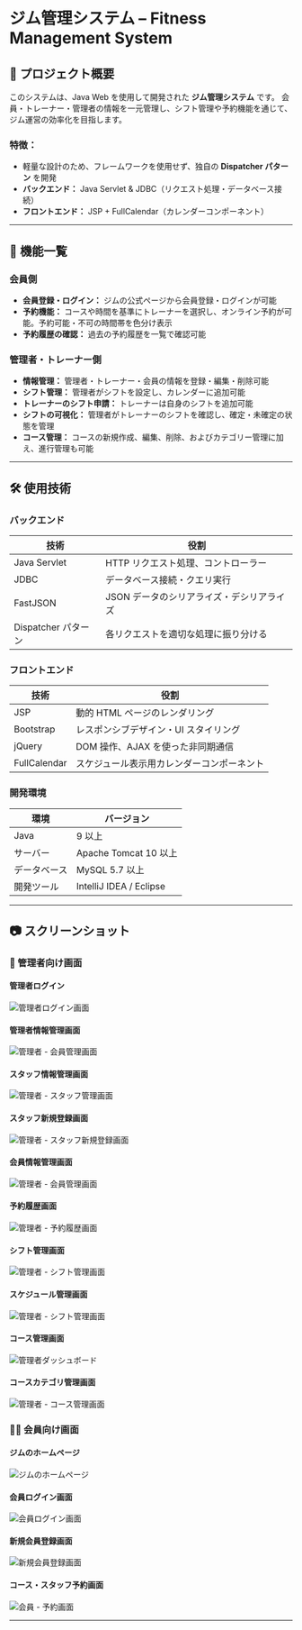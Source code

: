 # ジム管理システム – Fitness Management System

## 📌 プロジェクト概要
このシステムは、Java Web を使用して開発された **ジム管理システム** です。
会員・トレーナー・管理者の情報を一元管理し、シフト管理や予約機能を通じて、ジム運営の効率化を目指します。

### **特徴：**
- 軽量な設計のため、フレームワークを使用せず、独自の **Dispatcher パターン** を開発
- **バックエンド：** Java Servlet & JDBC（リクエスト処理・データベース接続）
- **フロントエンド：** JSP + FullCalendar（カレンダーコンポーネント）

---

## 🌟 機能一覧
### **会員側**
- **会員登録・ログイン：** ジムの公式ページから会員登録・ログインが可能
- **予約機能：** コースや時間を基準にトレーナーを選択し、オンライン予約が可能。予約可能・不可の時間帯を色分け表示
- **予約履歴の確認：** 過去の予約履歴を一覧で確認可能

### **管理者・トレーナー側**
- **情報管理：** 管理者・トレーナー・会員の情報を登録・編集・削除可能
- **シフト管理：** 管理者がシフトを設定し、カレンダーに追加可能
- **トレーナーのシフト申請：** トレーナーは自身のシフトを追加可能
- **シフトの可視化：** 管理者がトレーナーのシフトを確認し、確定・未確定の状態を管理
- **コース管理：** コースの新規作成、編集、削除、およびカテゴリー管理に加え、進行管理も可能

---

## 🛠 使用技術
### **バックエンド**
| 技術 | 役割 |
|------|------|
| Java Servlet | HTTP リクエスト処理、コントローラー |
| JDBC | データベース接続・クエリ実行 |
| FastJSON | JSON データのシリアライズ・デシリアライズ |
| Dispatcher パターン | 各リクエストを適切な処理に振り分ける |

### **フロントエンド**
| 技術 | 役割 |
|------|------|
| JSP | 動的 HTML ページのレンダリング |
| Bootstrap | レスポンシブデザイン・UI スタイリング |
| jQuery | DOM 操作、AJAX を使った非同期通信 |
| FullCalendar | スケジュール表示用カレンダーコンポーネント |

### **開発環境**
| 環境 | バージョン |
|------|------|
| Java | 9 以上 |
| サーバー | Apache Tomcat 10 以上 |
| データベース | MySQL 5.7 以上 |
| 開発ツール | IntelliJ IDEA / Eclipse |

---

## 📷 スクリーンショット

### **🏢 管理者向け画面**
#### **管理者ログイン**
![管理者ログイン画面](src/main/webapp/images/screenshot/4.png)

#### **管理者情報管理画面**
![管理者 - 会員管理画面](src/main/webapp/images/screenshot/5.png)

#### **スタッフ情報管理画面**
![管理者 - スタッフ管理画面](src/main/webapp/images/screenshot/6.png)

#### **スタッフ新規登録画面**
![管理者 - スタッフ新規登録画面](src/main/webapp/images/screenshot/7.png)

#### **会員情報管理画面**
![管理者 - 会員管理画面](src/main/webapp/images/screenshot/10.png)
#### **予約履歴画面**
![管理者 - 予約履歴画面](src/main/webapp/images/screenshot/12.png)

#### **シフト管理画面**
![管理者 - シフト管理画面](src/main/webapp/images/screenshot/8.png)

#### **スケジュール管理画面**
![管理者 - シフト管理画面](src/main/webapp/images/screenshot/9.png)

#### **コース管理画面**
![管理者ダッシュボード](src/main/webapp/images/screenshot/13.png)

#### **コースカテゴリ管理画面**
![管理者 - コース管理画面](src/main/webapp/images/screenshot/14.png)

### **🙍‍♂️ 会員向け画面**
#### **ジムのホームページ**
![ジムのホームページ](src/main/webapp/images/screenshot/1.png)

#### **会員ログイン画面**
![会員ログイン画面](src/main/webapp/images/screenshot/2.png)

#### **新規会員登録画面**
![新規会員登録画面](src/main/webapp/images/screenshot/3.png)

#### **コース・スタッフ予約画面**
![会員 - 予約画面](src/main/webapp/images/screenshot/11.png)

---



